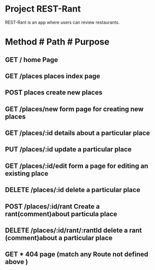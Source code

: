 # Project REST-Rant

REST-Rant is an app where users can review restaurants.

# Method      # Path                  # Purpose

## GET        /                      home Page

## GET        /places                places index page

## POST      places                  create new places

## GET      /places/new              form page for creating new places

## GET     /places/:id               details about a particular place     

## PUT     /places/:id               update a particular place

## GET     /places/:id/edit          form a page for editing an existing place

## DELETE  /places/:id               delete a particular place

## POST    /places/:id/rant          Create a rant(comment)about particula place

## DELETE  /places/:id/rant/:rantId  delete a rant (comment)about a particular place

## GET     *                         404 page (match any Route not defined above ) 



